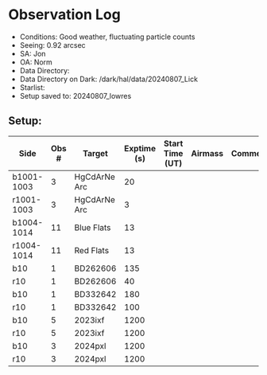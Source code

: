 # Observation Log

* Conditions: Good weather, fluctuating particle counts
* Seeing: 0.92 arcsec
* SA: Jon
* OA: Norm
* Data Directory: 
* Data Directory on Dark: /dark/hal/data/20240807_Lick
* Starlist: 
* Setup saved to: 20240807_lowres

## Setup: 


| Side | Obs #     | Target    | Exptime (s) | Start Time (UT) | Airmass | Comments                                                   |
|------|-----------|-----------|-------------|-----------------|---------|------------------------------------------------------------|
|b1001-1003|3|HgCdArNe Arc      |20| |||
|r1001-1003|3|HgCdArNe Arc     |3| |||
|b1004-1014|11| Blue Flats |13| |||
|r1004-1014|11| Red Flats  |13| |||
|b10|1|BD262606      |135| |||
|r10|1|BD262606      |40| |||
|b10|1|BD332642      |180| |||
|r10|1|BD332642      |100| |||
|b10|5|2023ixf     |1200| |||
|r10|5|2023ixf     |1200| |||
|b10|3|2024pxl     |1200| |||
|r10|3|2024pxl     |1200| |||
